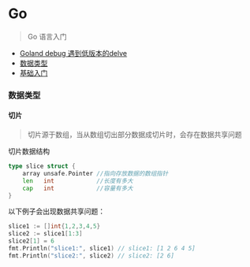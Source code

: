 # Go


> Go 语言入门


- [Goland debug 遇到低版本的delve](delve-old-version.md)
- [数据类型](data-type.md)
- [基础入门](basic.md)



### 数据类型

#### 切片

> 切片源于数组，当从数组切出部分数据成切片时，会存在数据共享问题



切片数据结构

```go
type slice struct {
    array unsafe.Pointer //指向存放数据的数组指针
    len   int            //长度有多大
    cap   int            //容量有多大
}
```



以下例子会出现数据共享问题：

```go
slice1 := []int{1,2,3,4,5}
slice2 := slice1[1:3]
slice2[1] = 6
fmt.Println("slice1:", slice1) // slice1: [1 2 6 4 5]
fmt.Println("slice2:", slice2) // slice2: [2 6]
```

